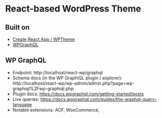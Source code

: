 # React-based WordPress Theme

## Built on

- [Create React App / WPTheme](https://github.com/devloco/create-react-wptheme)
- [WPGraphQL](https://www.wpgraphql.com/)

## WP GraphQL

- Endpoint: http://localhost/react-wp/graphql
- Schema docs (in the WP GraphiQL plugin / explorer): http://localhost/react-wp/wp-admin/admin.php?page=wp-graphiql%2Fwp-graphiql.php
- Plugin docs: https://docs.wpgraphql.com/getting-started/posts
- Live queries: https://docs.wpgraphql.com/guides/the-graphql-query-language
- Notable extensions: ACF, WooCommerce,
